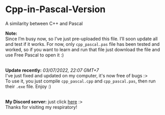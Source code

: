 # Cpp-in-Pascal-Version
 A similarity between C++ and Pascal <br />

**Note:** <br />
Since I’m busy now, so I’ve just pre-uploaded this file. I’ll soon update all and test if it works. For now, only `cpp_pascal.pas` file has been tested and worked, so if you want to learn and run that file just download the file and use Free Pascal to open it :) <br /><br />

**Update recently:** *03/07/2022, 22:07 GMT+7* <br />
I've just fixed and updated on my computer, it's now free of bugs :> <br />
To use it, you just compile `cpp_pascal.cpp` and `cpp_pascal.pas`, then run their `.exe` file. Enjoy :) <br /><br />

**My Discord server:** just click [here](https://discord.gg/harshfeudal) :> <br />
Thanks for visiting my respiratory!
